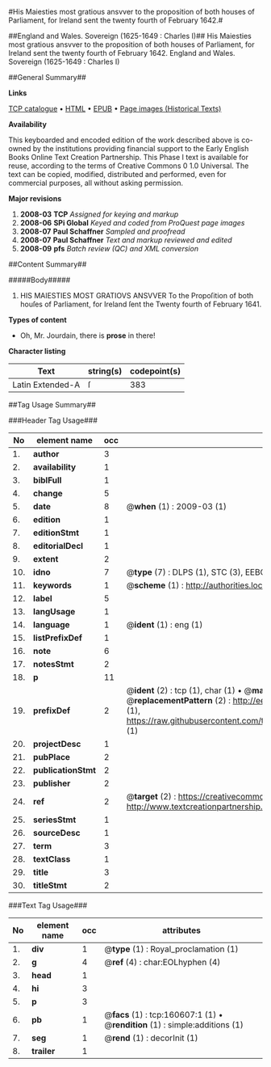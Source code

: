 #His Maiesties most gratious ansvver to the proposition of both houses of Parliament, for Ireland sent the twenty fourth of February 1642.#

##England and Wales. Sovereign (1625-1649 : Charles I)##
His Maiesties most gratious ansvver to the proposition of both houses of Parliament, for Ireland sent the twenty fourth of February 1642.
England and Wales. Sovereign (1625-1649 : Charles I)

##General Summary##

**Links**

[TCP catalogue](http://www.ota.ox.ac.uk/tcp/)  • 
[HTML](http://tei.it.ox.ac.uk/tcp/Texts-HTML/free/A78/A78927.html)  • 
[EPUB](http://tei.it.ox.ac.uk/tcp/Texts-EPUB/free/A78/A78927.epub) • 
[Page images (Historical Texts)](https://data.historicaltexts.jisc.ac.uk/view?pubId=eebo-99868646e&pageId=eebo-99868646e-160607-1)

**Availability**

This keyboarded and encoded edition of the
	       work described above is co-owned by the institutions
	       providing financial support to the Early English Books
	       Online Text Creation Partnership. This Phase I text is
	       available for reuse, according to the terms of Creative
	       Commons 0 1.0 Universal. The text can be copied,
	       modified, distributed and performed, even for
	       commercial purposes, all without asking permission.

**Major revisions**

1. __2008-03__ __TCP__ *Assigned for keying and markup*
1. __2008-06__ __SPi Global__ *Keyed and coded from ProQuest page images*
1. __2008-07__ __Paul Schaffner__ *Sampled and proofread*
1. __2008-07__ __Paul Schaffner__ *Text and markup reviewed and edited*
1. __2008-09__ __pfs__ *Batch review (QC) and XML conversion*

##Content Summary##

#####Body#####

1. HIS MAIESTIES MOST GRATIOVS ANSVVER To the Propoſition of both houſes of Parliament, for Ireland ſent the Twenty fourth of February 1641.

**Types of content**

  * Oh, Mr. Jourdain, there is **prose** in there!

**Character listing**


|Text|string(s)|codepoint(s)|
|---|---|---|
|Latin Extended-A|ſ|383|

##Tag Usage Summary##

###Header Tag Usage###

|No|element name|occ|attributes|
|---|---|---|---|
|1.|__author__|3||
|2.|__availability__|1||
|3.|__biblFull__|1||
|4.|__change__|5||
|5.|__date__|8| @__when__ (1) : 2009-03 (1)|
|6.|__edition__|1||
|7.|__editionStmt__|1||
|8.|__editorialDecl__|1||
|9.|__extent__|2||
|10.|__idno__|7| @__type__ (7) : DLPS (1), STC (3), EEBO-CITATION (1), PROQUEST (1), VID (1)|
|11.|__keywords__|1| @__scheme__ (1) : http://authorities.loc.gov/ (1)|
|12.|__label__|5||
|13.|__langUsage__|1||
|14.|__language__|1| @__ident__ (1) : eng (1)|
|15.|__listPrefixDef__|1||
|16.|__note__|6||
|17.|__notesStmt__|2||
|18.|__p__|11||
|19.|__prefixDef__|2| @__ident__ (2) : tcp (1), char (1)  •  @__matchPattern__ (2) : ([0-9\-]+):([0-9IVX]+) (1), (.+) (1)  •  @__replacementPattern__ (2) : http://eebo.chadwyck.com/downloadtiff?vid=$1&page=$2 (1), https://raw.githubusercontent.com/textcreationpartnership/Texts/master/tcpchars.xml#$1 (1)|
|20.|__projectDesc__|1||
|21.|__pubPlace__|2||
|22.|__publicationStmt__|2||
|23.|__publisher__|2||
|24.|__ref__|2| @__target__ (2) : https://creativecommons.org/publicdomain/zero/1.0/ (1), http://www.textcreationpartnership.org/docs/. (1)|
|25.|__seriesStmt__|1||
|26.|__sourceDesc__|1||
|27.|__term__|3||
|28.|__textClass__|1||
|29.|__title__|3||
|30.|__titleStmt__|2||


###Text Tag Usage###

|No|element name|occ|attributes|
|---|---|---|---|
|1.|__div__|1| @__type__ (1) : Royal_proclamation (1)|
|2.|__g__|4| @__ref__ (4) : char:EOLhyphen (4)|
|3.|__head__|1||
|4.|__hi__|3||
|5.|__p__|3||
|6.|__pb__|1| @__facs__ (1) : tcp:160607:1 (1)  •  @__rendition__ (1) : simple:additions (1)|
|7.|__seg__|1| @__rend__ (1) : decorInit (1)|
|8.|__trailer__|1||
